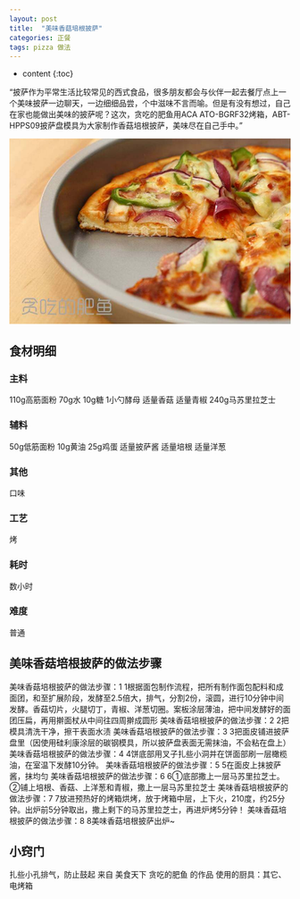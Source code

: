 ```yaml
---
layout: post
title:  "美味香菇培根披萨"
categories: 正餐
tags: pizza 做法
---
```


* content
{:toc}

“披萨作为平常生活比较常见的西式食品，很多朋友都会与伙伴一起去餐厅点上一个美味披萨一边聊天，一边细细品尝，个中滋味不言而喻。但是有没有想过，自己在家也能做出美味的披萨呢？这次，贪吃的肥鱼用ACA ATO-BGRF32烤箱，ABT-HPPS09披萨盘模具为大家制作香菇培根披萨，美味尽在自己手中。”
<div><img src="https://raw.githubusercontent.com/Lissa-321/Lissa-321.github.io/master/14.jpg"></div>



## 食材明细

### 主料
110g高筋面粉
70g水
10g糖
1小勺酵母
适量香菇
适量青椒
240g马苏里拉芝士
### 辅料
50g低筋面粉
10g黄油
25g鸡蛋
适量披萨酱
适量培根
适量洋葱
### 其他
口味
### 工艺
烤
### 耗时
数小时
### 难度
普通



## 美味香菇培根披萨的做法步骤

美味香菇培根披萨的做法步骤：1  1根据面包制作流程，把所有制作面包配料和成面团，和至扩展阶段，发酵至2.5倍大，排气，分割2份，滚圆，进行10分钟中间发酵。香菇切片，火腿切丁，青椒、洋葱切圈。案板涂层薄油，把中间发酵好的面团压扁，再用擀面杖从中间往四周擀成圆形
美味香菇培根披萨的做法步骤：2  2把模具清洗干净，擦干表面水渍
美味香菇培根披萨的做法步骤：3  3把面皮铺进披萨盘里（因使用硅利康涂层的碳钢模具，所以披萨盘表面无需抹油，不会粘在盘上）
美味香菇培根披萨的做法步骤：4  4饼底部用叉子扎些小洞并在饼面部刷一层橄榄油，在室温下发酵10分钟。
美味香菇培根披萨的做法步骤：5  5在面皮上抹披萨酱，抹均匀
美味香菇培根披萨的做法步骤：6  6①底部撒上一层马苏里拉芝士。②铺上培根、香菇、上洋葱和青椒，撒上一层马苏里拉芝士
美味香菇培根披萨的做法步骤：7  7放进预热好的烤箱烘烤，放于烤箱中层，上下火，210度，约25分钟。出炉前5分钟取出，撒上剩下的马苏里拉芝士，再进炉烤5分钟！
美味香菇培根披萨的做法步骤：8  8美味香菇培根披萨出炉~
## 小窍门

扎些小孔排气，防止鼓起
来自 美食天下 贪吃的肥鱼 的作品
使用的厨具：其它、电烤箱

